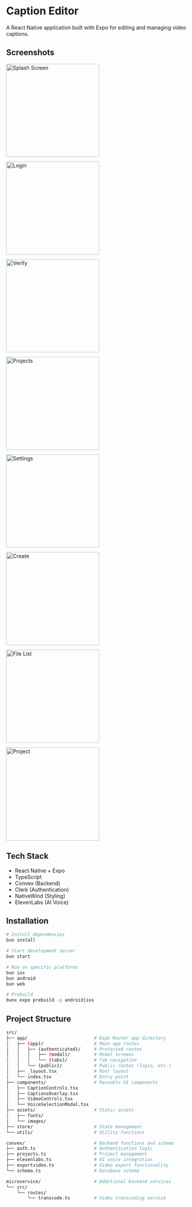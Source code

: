 # Caption Editor

A React Native application built with Expo for editing and managing video captions.

## Screenshots

<div style="display: flex; flex-wrap: wrap; gap: 12px;">
  <img src="screenshots/Splash-Screen.png" width="250" alt="Splash Screen" />
  <img src="screenshots/Login.png" width="250" alt="Login" />
  <img src="screenshots/Verify.png" width="250" alt="Verify" />
  <img src="screenshots/Projects.png" width="250" alt="Projects" />
  <img src="screenshots/Settings.png" width="250" alt="Settings" />
  <img src="screenshots/Create.png" width="250" alt="Create" />
  <img src="screenshots/File-List.png" width="250" alt="File List" />
  <img src="screenshots/Project.png" width="250" alt="Project" />
</div>

## Tech Stack

- React Native + Expo
- TypeScript
- Convex (Backend)
- Clerk (Authentication)
- NativeWind (Styling)
- ElevenLabs (AI Voice)

## Installation

```bash
# Install dependencies
bun install

# Start development server
bun start

# Run on specific platforms
bun ios
bun android
bun web

# Prebuild
bunx expo prebuild -p android|ios
```

## Project Structure

```bash
src/
├── app/                         # Expo Router app directory
│   ├── (app)/                   # Main app routes
│   │   ├── (authenticated)/     # Protected routes
│   │   │   ├── (modal)/         # Modal screens
│   │   │   └── (tabs)/          # Tab navigation
│   │   └── (public)/            # Public routes (login, etc.)
│   ├── _layout.tsx              # Root layout
│   └── index.tsx                # Entry point
├── components/                  # Reusable UI components
│   ├── CaptionControls.tsx
│   ├── CaptionsOverlay.tsx
│   ├── VideoControls.tsx
│   └── VoiceSelectionModal.tsx
├── assets/                      # Static assets
│   ├── fonts/
│   └── images/
├── store/                       # State management
└── utils/                       # Utility functions

convex/                          # Backend functions and schema
├── auth.ts                      # Authentication logic
├── projects.ts                  # Project management
├── elevenlabs.ts                # AI voice integration
├── exportvideo.ts               # Video export functionality
└── schema.ts                    # Database schema

microservice/                    # Additional backend services
└── src/
    └── routes/
        └── transcode.ts         # Video transcoding service
```
